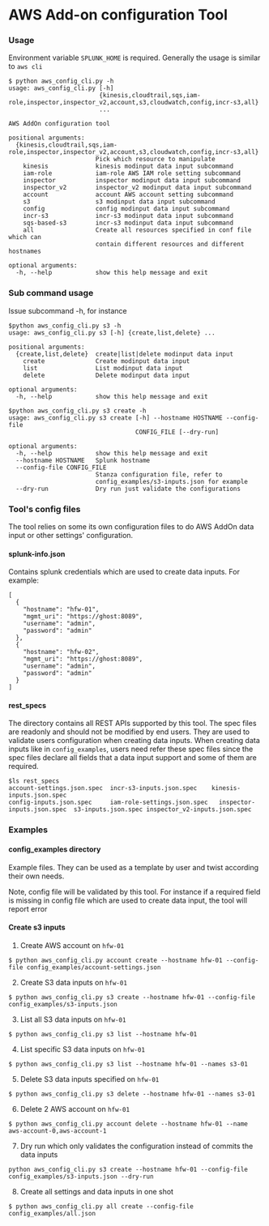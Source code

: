
# AWS Add-on configuration Tool

### Usage
Environment variable `SPLUNK_HOME` is required. Generally the usage is similar to `aws cli`

```
$ python aws_config_cli.py -h
usage: aws_config_cli.py [-h]
                         {kinesis,cloudtrail,sqs,iam-role,inspector,inspector_v2,account,s3,cloudwatch,config,incr-s3,all}
                         ...

AWS AddOn configuration tool

positional arguments:
  {kinesis,cloudtrail,sqs,iam-role,inspector,inspector_v2,account,s3,cloudwatch,config,incr-s3,all}
                        Pick which resource to manipulate
    kinesis             kinesis modinput data input subcommand
    iam-role            iam-role AWS IAM role setting subcommand
    inspector           inspector modinput data input subcommand
    inspector_v2        inspector_v2 modinput data input subcommand
    account             account AWS account setting subcommand
    s3                  s3 modinput data input subcommand
    config              config modinput data input subcommand
    incr-s3             incr-s3 modinput data input subcommand
    sqs-based-s3        incr-s3 modinput data input subcommand
    all                 Create all resources specified in conf file which can
                        contain different resources and different hostnames

optional arguments:
  -h, --help            show this help message and exit
```

### Sub command usage
Issue subcommand -h, for instance

```
$python aws_config_cli.py s3 -h
usage: aws_config_cli.py s3 [-h] {create,list,delete} ...

positional arguments:
  {create,list,delete}  create|list|delete modinput data input
    create              Create modinput data input
    list                List modinput data input
    delete              Delete modinput data input

optional arguments:
  -h, --help            show this help message and exit
```

```
$python aws_config_cli.py s3 create -h
usage: aws_config_cli.py s3 create [-h] --hostname HOSTNAME --config-file
                                   CONFIG_FILE [--dry-run]

optional arguments:
  -h, --help            show this help message and exit
  --hostname HOSTNAME   Splunk hostname
  --config-file CONFIG_FILE
                        Stanza configuration file, refer to
                        config_examples/s3-inputs.json for example
  --dry-run             Dry run just validate the configurations
```

### Tool's config files
The tool relies on some its own configuration files to do AWS AddOn data input or other settings' configuration.

#### splunk-info.json
Contains splunk credentials which are used to create data inputs. For example:

```
[
  {
    "hostname": "hfw-01",
    "mgmt_uri": "https://ghost:8089",
    "username": "admin",
    "password": "admin"
  },
  {
    "hostname": "hfw-02",
    "mgmt_uri": "https://ghost:8089",
    "username": "admin",
    "password": "admin"
  }
]
```

#### rest_specs
The directory contains all REST APIs supported by this tool. The spec files are readonly and should not be modified by end users. They are used to validate users configuration when creating data inputs.
When creating data inputs like in `config_examples`, users need refer these spec files since the spec files declare all fields that a data input support and some of them are required.

```
$ls rest_specs
account-settings.json.spec  incr-s3-inputs.json.spec    kinesis-inputs.json.spec
config-inputs.json.spec     iam-role-settings.json.spec   inspector-inputs.json.spec  s3-inputs.json.spec inspector_v2-inputs.json.spec
```

####
### Examples

#### config_examples directory
Example files. They can be used as a template by user and twist according their own needs.

Note, config file will be validated by this tool. For instance if a required field is missing in config file which are used to create data input, the tool will report error

#### Create s3 inputs

1. Create AWS account on `hfw-01`
```
$ python aws_config_cli.py account create --hostname hfw-01 --config-file config_examples/account-settings.json
```

2. Create S3 data inputs on `hfw-01`
```
$ python aws_config_cli.py s3 create --hostname hfw-01 --config-file config_examples/s3-inputs.json
```

3. List all S3 data inputs on `hfw-01`
```
$ python aws_config_cli.py s3 list --hostname hfw-01
```

4. List specific S3 data inputs on `hfw-01`
```
$ python aws_config_cli.py s3 list --hostname hfw-01 --names s3-01
```

5. Delete S3 data inputs specified on `hfw-01`
```
$ python aws_config_cli.py s3 delete --hostname hfw-01 --names s3-01
```

6. Delete 2 AWS account on `hfw-01`
```
$ python aws_config_cli.py account delete --hostname hfw-01 --name aws-account-0,aws-account-1
```

7. Dry run which only validates the configuration instead of commits the data inputs
```
python aws_config_cli.py s3 create --hostname hfw-01 --config-file config_examples/s3-inputs.json --dry-run
```

8. Create all settings and data inputs in one shot
```
$ python aws_config_cli.py all create --config-file config_examples/all.json
```
